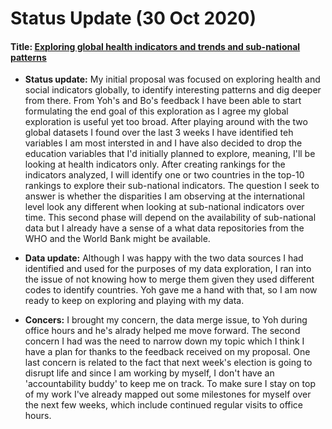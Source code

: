 # Status Update (30 Oct 2020)

#### Title: [Exploring global health indicators and trends and sub-national patterns](https://github.com/annyrviloria/up206a-anny/tree/main/Group%20Assignments)

*  **Status update:**  My initial proposal was focused on exploring health and social indicators globally, to identify interesting patterns and dig deeper from there. From Yoh's and Bo's feedback I have been able to start formulating the end goal of this exploration as I agree my global exploration is useful yet too broad. After playing around with the two global datasets I found over the last 3 weeks I have identified teh variables I am most intersted in and I have also decided to drop the education variables that I'd initially planned to explore, meaning, I'll be looking at health indicators only. After creating rankings for the indicators analyzed, I will identify one or two countries in the top-10 rankings to explore their sub-national indicators. The question I seek to answer is whether the disparities I am observing at the international level look any different when looking at sub-national indicators over time. This second phase will depend on the availability of sub-national data but I already have a sense of a what data repositories from the WHO and the World Bank might be available.

*  **Data update:** Although I was happy with the two data sources I had identified and used for the purposes of my data exploration, I ran into the issue of not knowing how to merge them given they used different codes to identify countries. Yoh gave me a hand with that, so I am now ready to keep on exploring and playing with my data.

*  **Concers:** I  brought my concern, the data merge issue, to Yoh during office hours and he's alrady helped me move forward. The second concern I had was the need to narrow down my topic which I think I have a plan for thanks to the feedback received on my proposal. One last concern is related to the fact that next week's election is going to disrupt life and since I am working by myself, I don't have an 'accountability buddy' to keep me on track. To make sure I stay on top of my work I've already mapped out some milestones for myself over the next few weeks, which include continued regular visits to office hours.
